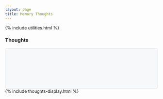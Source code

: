 ```yaml
---
layout: page
title: Memory Thoughts
---
```

{% include utilities.html %}
<div class="container-md markdown-body">
  <h3>Thoughts</h3>
  <div id="thoughts-content-wrapper" style="padding-top: 20px; white-space: pre-wrap; font-family: monospace; background-color: #f6f8fa; border: 1px solid #dfe2e5; border-radius: 6px; padding: 16px; min-height: 100px;">
  </div>
</div>
{% include thoughts-display.html %}

